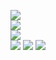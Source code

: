 ![](https://github.com/yaim0425/zzzYAIM0425-0300-robots-with-immunity/raw/main/Doc/pyindustry/(1).png)  
![](https://github.com/yaim0425/zzzYAIM0425-0300-robots-with-immunity/raw/main/Doc/pyindustry/(2).png)  
![](https://github.com/yaim0425/zzzYAIM0425-0300-robots-with-immunity/raw/main/Doc/pyindustry/(3).png)  
![](https://github.com/yaim0425/zzzYAIM0425-0300-robots-with-immunity/raw/main/Doc/pyindustry/(4).png)
![](https://github.com/yaim0425/zzzYAIM0425-0300-robots-with-immunity/raw/main/Doc/pyindustry/(5).png)
![](https://github.com/yaim0425/zzzYAIM0425-0300-robots-with-immunity/raw/main/Doc/pyindustry/(6).png)

